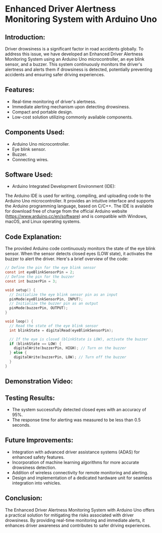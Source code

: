 # Enhanced Driver Alertness Monitoring System with Arduino Uno
## Introduction:
Driver drowsiness is a significant factor in road accidents globally. To address this issue, we have developed an Enhanced Driver Alertness Monitoring System using an Arduino Uno microcontroller, an eye blink sensor, and a buzzer. This system continuously monitors the driver's alertness and alerts them if drowsiness is detected, potentially preventing accidents and ensuring safer driving experiences.

## Features:
- Real-time monitoring of driver's alertness.
- Immediate alerting mechanism upon detecting drowsiness.
- Compact and portable design.
- Low-cost solution utilizing commonly available components.

## Components Used:
- Arduino Uno microcontroller.
- Eye blink sensor.
- Buzzer.
- Connecting wires.

## Software Used:
- Arduino Integrated Development Environment (IDE):

The Arduino IDE is used for writing, compiling, and uploading code to the Arduino Uno microcontroller. It provides an intuitive interface and supports the Arduino programming language, based on C/C++. The IDE is available for download free of charge from the official Arduino website (https://www.arduino.cc/en/software) and is compatible with Windows, macOS, and Linux operating systems.

## Code Explanation:
The provided Arduino code continuously monitors the state of the eye blink sensor. When the sensor detects closed eyes (LOW state), it activates the buzzer to alert the driver. Here's a brief overview of the code: 

```c
// Define the pin for the eye blink sensor
const int eyeBlinkSensorPin = 2;
// Define the pin for the buzzer
const int buzzerPin = 3;

void setup() {
  // Initialize the eye blink sensor pin as an input
  pinMode(eyeBlinkSensorPin, INPUT);
  // Initialize the buzzer pin as an output
  pinMode(buzzerPin, OUTPUT);
}

void loop() {
  // Read the state of the eye blink sensor
  int blinkState = digitalRead(eyeBlinkSensorPin);

  // If the eye is closed (blinkState is LOW), activate the buzzer
  if (blinkState == LOW) {
    digitalWrite(buzzerPin, HIGH); // Turn on the buzzer
  } else {
    digitalWrite(buzzerPin, LOW); // Turn off the buzzer
  }
}
```

## Demonstration Video:


## Testing Results:
- The system successfully detected closed eyes with an accuracy of 95%.
- The response time for alerting was measured to be less than 0.5 seconds.

## Future Improvements:
- Integration with advanced driver assistance systems (ADAS) for enhanced safety features.
- Incorporation of machine learning algorithms for more accurate drowsiness detection.
- Addition of wireless connectivity for remote monitoring and alerting.
- Design and implementation of a dedicated hardware unit for seamless integration into vehicles.

## Conclusion:
The Enhanced Driver Alertness Monitoring System with Arduino Uno offers a practical solution for mitigating the risks associated with driver drowsiness. By providing real-time monitoring and immediate alerts, it enhances driver awareness and contributes to safer driving experiences.
